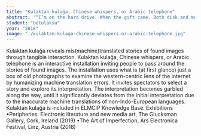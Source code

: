 ```yaml
---
title: "Kulaktan kulağa, Chinese whispers, or Arabic telephone"
abstract: "“I’m on the hard drive. When the gift came. Both disk and memory disappear”."
student: "betulaksu"
year: "2018"
image: "./kulaktan-kulaga-chinese-whispers-or-arabic-telephone.jpg"
---
```

Kulaktan kulağa reveals mis(machine)translated stories of found images through tangible interaction.
Kulaktan kulağa, Chinese whispers, or Arabic telephone is an interactive installation inviting people to pass around the stories of found images. The installation uses what is (at first glance) just a box of old photographs to examine the western-centric lens of the internet by humanizing machine translation errors. It invites spectators to select a story and explore its interpretation. The interpretation becomes garbled along the way, until it significantly deviates from the initial interpretation due to the inaccurate machine translations of non-Indo-European languages. 
Kulaktan kulağa is included in ELMCIP Knowledge Base.
Exhibitions
•Peripheries:
Electronic literature and new media art, The Glucksman Gallery, Cork, Ireland (2019)
•The Art of Imperfection, Ars Electronica Festival, Linz, Austria (2018)